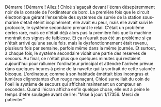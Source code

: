 Démarre ! Démarre ! Allez ! Chloé s'agaçait devant l'écran désepéremment noir de la console de l'ordinateur de bord. La première fois que le circuit électronique gérant l'ensemble des systèmes de survie de la station sous-marine s'était eteint inopinément, elle avait eu peur, mais elle avait suivi le protocole, le système secondaire prenant le relai. C'était un problème certes rare, mais ce n'était déjà alors pas la première fois que la machine montrait des signes de faiblesse. Et ça n'aurait pas été un problème si ça n'était arrivé qu'une seule fois. mais le dysfonctionnement était revenu, plusieurs fois par semaine, parfois même dans la même journée. Et surtout, à chaque fois, le système secondaire vidait une partie des reserves de secours. Au final, ce n'était plus que quelques minutes qui restaient aujourd'hui pour rallumer l'ordinateur principal et attendre l'arrivée prévue dans quelques heures à peine de la navette qui la sortirait de cette satanée bicoque. L'ordinateur, comme à son habitude éméttait bips incongrus et lumières clignottantes d'un rouge menaçant, Chloé surveillait du coin de l'oeil le système de secours qui affichait maintenant un compteur en secondes. Quand l'écran afficha enfin quelque chose, elle eut à peine le temps d'etre soulagée avant de lire: "Mise à jour: 1/17356. Merci de patienter"